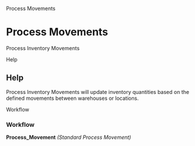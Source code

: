 
Process Movements
# Process Movements


Process Inventory Movements

Help
## Help

Process Inventory Movements will update inventory quantities based on the defined movements between warehouses or locations.

Workflow
### Workflow

**Process_Movement**
 *(Standard Process Movement)*
